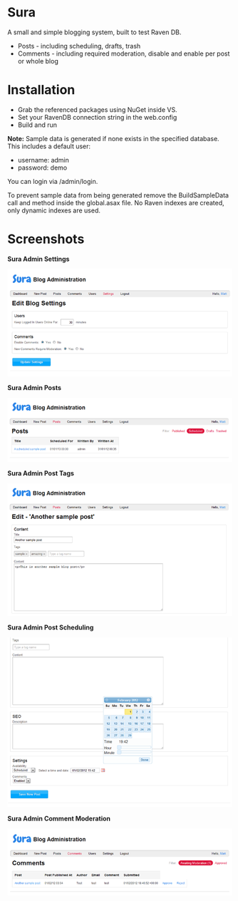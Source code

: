 Sura
============
A small and simple blogging system, built to test Raven DB.

* Posts - including scheduling, drafts, trash
* Comments - including required moderation, disable and enable per post or whole blog

Installation
============
- Grab the referenced packages using NuGet inside VS.
- Set your RavenDB connection string in the web.config
- Build and run

**Note:** Sample data is generated if none exists in the specified database. This includes a default user: 

* username: admin
* password: demo

You can login via /admin/login.

To prevent sample data from being generated remove the BuildSampleData call and method inside the global.asax file. No Raven indexes are created, only dynamic indexes are used.

Screenshots
===========

**Sura Admin Settings**

![Sura Settings](http://github.com/mattdaly/sura-blog/raw/master/images/admin_settings.png)

**Sura Admin Posts**

![Sura Admin Posts](http://github.com/mattdaly/sura-blog/raw/master/images/admin_posts.png)

**Sura Admin Post Tags**

![Sura Admin Post Tags](http://github.com/mattdaly/sura-blog/raw/master/images/admin_posts_tags.png)

**Sura Admin Post Scheduling**

![Sura Admin Post Scheduling](http://github.com/mattdaly/sura-blog/raw/master/images/admin_scheduler.png)

**Sura Admin Comment Moderation**

![Sura Admin Comment Moderation](http://github.com/mattdaly/sura-blog/raw/master/images/admin_comments.png)
